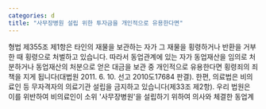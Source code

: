 ```yaml
---
categories: d
title: "사무장병원 설립 위한 투자금을 개인적으로 유용한다면"
---
```

형법 제355조 제1항은 타인의 재물을 보관하는 자가 그 재물을 횡령하거나 반환을 거부한 때 횡령으로 처벌하고 있습니다. 따라서 동업관계에 있는 자가 동업재산을 임의로 처분하거나 동업재산의 처분으로 얻은 대금을 보관 중 개인적으로 유용한다면 횡령죄의 죄책을 지게 됩니다(대법원 2011. 6. 10. 선고 2010도17684 판결). 한편, 의료법은 비의료인 등 무자격자의 의료기관 설립을 금지하고 있습니다(제33조 제2항). 우리 법원은 이를 위반하여 비의료인이 소위 &#39;사무장병원&#39;을 설립하기 위하여 의사와 체결한 동업계